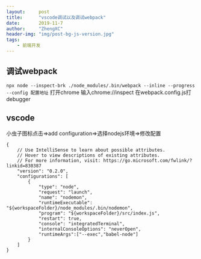 ```yaml
---
layout:     post
title:      "vscode调试以及调试webpack"
date:       2019-11-7
author:     "ZhengXC"
header-img: "img/post-bg-js-version.jpg"
tags:
    - 前端开发
---
```



## 调试webpack
`npx node --inspect-brk ./node_modules/.bin/webpack --inline --progress --config 配置地址`
打开chrome 输入chrome://inspect
在webpack.config.js打debugger


## vscode
小虫子图标点击=>add configuration=>选择nodejs环境=>修改配置
```
{
    // Use IntelliSense to learn about possible attributes.
    // Hover to view descriptions of existing attributes.
    // For more information, visit: https://go.microsoft.com/fwlink/?linkid=830387
    "version": "0.2.0",
    "configurations": [
        {
            "type": "node",
            "request": "launch",
            "name": "nodemon",
            "runtimeExecutable": "${workspaceFolder}/node_modules/.bin/nodemon",
            "program": "${workspaceFolder}/src/index.js",
            "restart": true,
            "console": "integratedTerminal",
            "internalConsoleOptions": "neverOpen",
            "runtimeArgs":["--exec","babel-node"]
        }
    ]
}
```


 
 












 










